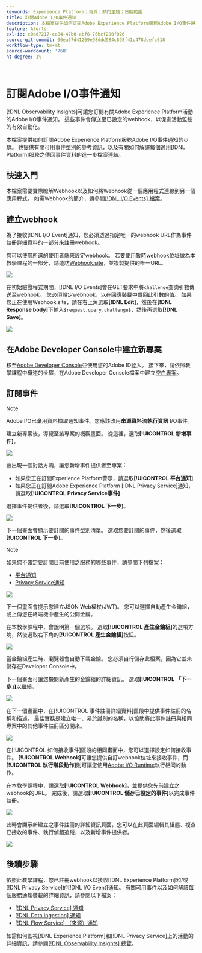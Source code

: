 ```yaml
---
keywords: Experience Platform；首頁；熱門主題；日期範圍
title: 訂閱Adobe I/O事件通知
description: 本檔案提供如何訂閱Adobe Experience Platform服務Adobe I/O事件通知的步驟。 也提供有關可用事件型別的參考資訊，以及有關如何解譯每個適用 [!DNL Platform] 服務之傳回事件資料的更多檔案的連結。
feature: Alerts
exl-id: c0ad7217-ce84-47b0-abf6-76bcf280f026
source-git-commit: 06ea57d41269e98ddd984c898f41c478ddefc618
workflow-type: tm+mt
source-wordcount: '768'
ht-degree: 1%

---
```


# 訂閱Adobe I/O事件通知

[!DNL Observability Insights]可讓您訂閱有關Adobe Experience Platform活動的Adobe I/O事件通知。 這些事件會傳送至已設定的webhook，以促進活動監控的有效自動化。

本檔案提供如何訂閱Adobe Experience Platform服務Adobe I/O事件通知的步驟。 也提供有關可用事件型別的參考資訊，以及有關如何解譯每個適用[!DNL Platform]服務之傳回事件資料的進一步檔案連結。

## 快速入門

本檔案需要實際瞭解Webhook以及如何將Webhook從一個應用程式連線到另一個應用程式。 如需Webhook的簡介，請參閱[[!DNL I/O Events] 檔案](https://www.adobe.io/apis/experienceplatform/events/docs.html#!adobedocs/adobeio-events/master/intro/webhook_docs_intro.md)。

## 建立webhook

為了接收[!DNL I/O Event]通知，您必須透過指定唯一的webhook URL作為事件註冊詳細資料的一部分來註冊webhook。

您可以使用所選的使用者端來設定webhook。 若要使用暫時webhook位址做為本教學課程的一部分，請造訪[Webhook.site](https://webhook.site/)，並複製提供的唯一URL。

![](../images/notifications/webhook-url.png)

在初始驗證程式期間，[!DNL I/O Events]會在GET要求中將`challenge`查詢引數傳送至webhook。 您必須設定webhook，以在回應裝載中傳回此引數的值。 如果您正在使用Webhook.site，請在右上角選取&#x200B;**[!DNL Edit]**，然後在&#x200B;**[!DNL Response body]**&#x200B;下輸入`$request.query.challenge$`，然後再選取&#x200B;**[!DNL Save]**。

![](../images/notifications/response-challenge.png)

## 在Adobe Developer Console中建立新專案

移至[Adobe Developer Console](https://www.adobe.com/go/devs_console_ui)並使用您的Adobe ID登入。 接下來，請依照教學課程中概述的步驟，在Adobe Developer Console檔案中建立[空白專案](https://developer.adobe.com/developer-console/docs/guides/projects/projects-empty/)。

## 訂閱事件

>[!NOTE]
>
>Adobe I/O已棄用資料擷取通知事件。您應該改用&#x200B;**來源資料流執行資訊** I/O事件。

建立新專案後，導覽至該專案的概觀畫面。 從這裡，選取&#x200B;**[!UICONTROL 新增事件]**。

![](../images/notifications/add-event-button.png)

會出現一個對話方塊，讓您新增事件提供者至專案：

* 如果您正在訂閱Experience Platform警示，請選取&#x200B;**[!UICONTROL 平台通知]**
* 如果您正在訂閱Adobe Experience Platform [!DNL Privacy Service]通知，請選取&#x200B;**[!UICONTROL Privacy Service事件]**

選擇事件提供者後，請選取&#x200B;**[!UICONTROL 下一步]**。

![](../images/notifications/event-provider.png)

下一個畫面會顯示要訂閱的事件型別清單。 選取您要訂閱的事件，然後選取&#x200B;**[!UICONTROL 下一步]**。

>[!NOTE]
>
>如果您不確定要訂閱目前使用之服務的哪些事件，請參閱下列檔案：
>
>* [平台通知](./rules.md)
>* [Privacy Service通知](../../privacy-service/privacy-events.md)

![](../images/notifications/choose-event-subscriptions.png)

下一個畫面會提示您建立JSON Web權杖(JWT)。 您可以選擇自動產生金鑰組，或上傳您在終端機中產生的公開金鑰。

在本教學課程中，會說明第一個選項。 選取&#x200B;**[!UICONTROL 產生金鑰組]**&#x200B;的選項方塊，然後選取右下角的&#x200B;**[!UICONTROL 產生金鑰組]**&#x200B;按鈕。

![](../images/notifications/generate-keypair.png)

當金鑰組產生時，瀏覽器會自動下載金鑰。 您必須自行儲存此檔案，因為它並未儲存在Developer Console中。

下一個畫面可讓您檢閱新產生的金鑰組的詳細資訊。 選取&#x200B;**[!UICONTROL 「下一步」]**&#x200B;以繼續。

![](../images/notifications/keypair-generated.png)

在下一個畫面中，在[!UICONTROL 事件註冊詳細資料]區段中提供事件註冊的名稱和描述。 最佳實務是建立唯一、易於識別的名稱，以協助將此事件註冊與相同專案中的其他事件註冊區分開來。

![](../images/notifications/registration-details.png)

在[!UICONTROL 如何接收事件]區段的相同畫面中，您可以選擇設定如何接收事件。 **[!UICONTROL Webhook]**&#x200B;可讓您提供自訂webhook位址來接收事件，而&#x200B;**[!UICONTROL 執行階段動作]**&#x200B;則可讓您使用[Adobe I/O Runtime](https://www.adobe.io/apis/experienceplatform/runtime/docs.html)執行相同的動作。

在本教學課程中，請選取&#x200B;**[!UICONTROL Webhook]**，並提供您先前建立之webhook的URL。 完成後，請選取&#x200B;**[!UICONTROL 儲存已設定的事件]**&#x200B;以完成事件註冊。

![](../images/notifications/receive-events.png)

此時會顯示新建立之事件註冊的詳細資訊頁面，您可以在此頁面編輯其組態、複查已接收的事件、執行偵錯追蹤，以及新增事件提供者。

![](../images/notifications/registration-complete.png)

## 後續步驟

依照此教學課程，您已註冊webhook以接收[!DNL Experience Platform]和/或[!DNL Privacy Service]的[!DNL I/O Event]通知。 有關可用事件以及如何解讀每個服務通知裝載的詳細資訊，請參閱以下檔案：

* [[!DNL Privacy Service] 通知](../../privacy-service/privacy-events.md)
* [[!DNL Data Ingestion] 通知](../../ingestion/quality/subscribe-events.md)
* [[!DNL Flow Service] （來源）通知](../../sources/notifications.md)

如需如何監視[!DNL Experience Platform]和[!DNL Privacy Service]上的活動的詳細資訊，請參閱[[!DNL Observability Insights] 總覽](../home.md)。
